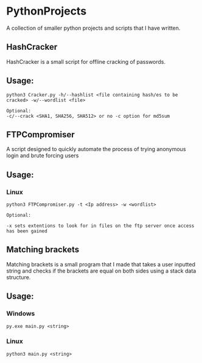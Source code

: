 # PythonProjects
A collection of smaller python projects and scripts that I have written.

## HashCracker
HashCracker is a small script for offline cracking of passwords.

## Usage:
```
python3 Cracker.py -h/--hashlist <file containing hash/es to be cracked> -w/--wordlist <file>

Optional:
-c/--crack <SHA1, SHA256, SHA512> or no -c option for md5sum
```

## FTPCompromiser
A script designed to quickly automate the process of trying anonymous login and brute forcing users

## Usage:
### Linux
```
python3 FTPCompromiser.py -t <Ip address> -w <wordlist>

Optional:

-x sets extentions to look for in files on the ftp server once access has been gained
```

## Matching brackets
Matching brackets is a small program that I made that takes a user inputted string and checks if the brackets are equal on both sides using a stack data structure.

## Usage:

### Windows
```
py.exe main.py <string>
```

### Linux
```
python3 main.py <string>
```